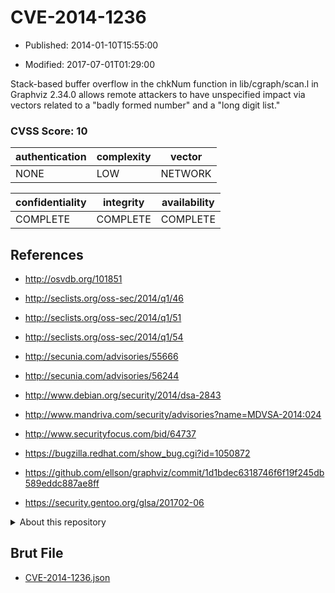 # CVE-2014-1236

- Published: 2014-01-10T15:55:00

- Modified: 2017-07-01T01:29:00

Stack-based buffer overflow in the chkNum function in lib/cgraph/scan.l in Graphviz 2.34.0 allows remote attackers to have unspecified impact via vectors related to a "badly formed number" and a "long digit list."

### CVSS Score: **10**

| authentication | complexity | vector |
| --- | --- | --- |
| NONE | LOW | NETWORK |

| confidentiality | integrity | availability |
| --- | --- | --- |
| COMPLETE | COMPLETE | COMPLETE |

## References

* http://osvdb.org/101851

* http://seclists.org/oss-sec/2014/q1/46

* http://seclists.org/oss-sec/2014/q1/51

* http://seclists.org/oss-sec/2014/q1/54

* http://secunia.com/advisories/55666

* http://secunia.com/advisories/56244

* http://www.debian.org/security/2014/dsa-2843

* http://www.mandriva.com/security/advisories?name=MDVSA-2014:024

* http://www.securityfocus.com/bid/64737

* https://bugzilla.redhat.com/show_bug.cgi?id=1050872

* https://github.com/ellson/graphviz/commit/1d1bdec6318746f6f19f245db589eddc887ae8ff

* https://security.gentoo.org/glsa/201702-06

<details>
<summary>About this repository</summary> 

  This repository is part of the project [Live Hack CVE](https://github.com/Live-Hack-CVE). Main website can be found [www.live-hack.org](https://www.live-hack.org) 
  
  Made by [Sn0wAlice](https://github.com/Sn0wAlice) for the people that care about security and need to have a feed of the latest CVEs. Hope you enjoy it, don't forget to star the repo and follow me on [Twitter](https://twitter.com/Sn0wAlice) and [Github](https://github.com/Sn0wAlice). And that is my [personnal website](https://www.alice-snow.me/)

  - [Home Page](https://github.com/Live-Hack-CVE)
  - [Framework](https://github.com/Live-Hack-CVE/cve-framework)
  - [CVE database](https://github.com/Live-Hack-CVE/full_database)
  - [Changelog](https://github.com/Live-Hack-CVE/Changelog)
</details>

## Brut File

* [CVE-2014-1236.json](https://raw.githubusercontent.com/Live-Hack-CVE/full_database/main/cves/2014/CVE-2014-1236.json)

